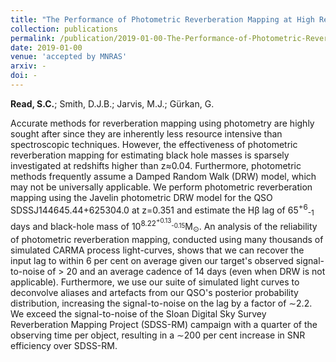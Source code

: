 ```yaml
---
title: "The Performance of Photometric Reverberation Mapping at High Redshift and the Reliability of Damped Random Walk Models"
collection: publications
permalink: /publication/2019-01-00-The-Performance-of-Photometric-Reverberation-Mapping-at-High-Redshift-and-the-Reliability-of-Damped-Random-Walk-Models
date: 2019-01-00
venue: 'accepted by MNRAS'
arxiv: -
doi: -
---
```

 **Read, S.C.**; Smith, D.J.B.; Jarvis, M.J.; Gürkan, G.

 Accurate methods for reverberation mapping using photometry are highly
sought after since they are inherently less resource intensive than
spectroscopic techniques. However, the effectiveness of photometric
reverberation mapping for estimating black hole masses is sparsely
investigated at redshifts higher than z≈0.04. Furthermore, photometric
methods frequently assume a Damped Random Walk (DRW) model, which may
not be universally applicable. We perform photometric reverberation
mapping using the Javelin photometric DRW model for the QSO
SDSSJ144645.44+625304.0 at z=0.351 and estimate the Hβ lag of
65<sup>+6</sup><sub>-1</sub> days and black-hole mass of
10<sup>8.22<sup>+0.13</sup><sub>-0.15</sub></sup>M<sub>⊙</sub>. An
analysis of the reliability of photometric reverberation mapping,
conducted using many thousands of simulated CARMA process light-curves,
shows that we can recover the input lag to within 6 per cent on average
given our target's observed signal-to-noise of \> 20 and an average
cadence of 14 days (even when DRW is not applicable). Furthermore, we
use our suite of simulated light curves to deconvolve aliases and
artefacts from our QSO's posterior probability distribution, increasing
the signal-to-noise on the lag by a factor of ∼2.2. We exceed the
signal-to-noise of the Sloan Digital Sky Survey Reverberation Mapping
Project (SDSS-RM) campaign with a quarter of the observing time per
object, resulting in a ∼200 per cent increase in SNR efficiency over
SDSS-RM.

